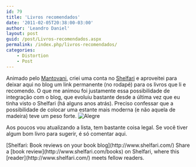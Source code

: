 ```yaml
---
id: 79
title: 'Livros recomendados'
date: '2011-02-05T20:38:00-03:00'
author: 'Leandro Daniel'
layout: post
guid: /post/Livros-recomendados.aspx
permalink: /index.php/livros-recomendados/
categories:
    - Distortion
    - Post
---
```


Animado pelo [Mantovani](http://system.mantov.net/), criei uma conta no [Shelfari](http://www.shelfari.com/leandrodaniel) e aproveitei para deixar aqui no blog um link permanente (no rodapé) para os livros que li e recomendo. O que me animou foi justamente essa possibilidade de integração com o blog, que evoluiu bastante desde a última vez que eu tinha visto o Shelfari (há alguns anos atrás). Preciso confessar que a possibilidade de colocar uma estante mais moderna (e não aquela de madeira) teve um peso forte. ![Alegre](http://reverb.leandrodaniel.com/reverbhttp://leandrodaniel.com/pics/wlEmoticon-smile_2.png)

Aos poucos vou atualizando a lista, tem bastante coisa legal. Se você tiver algum bom livro para sugerir, é só comentar aqui.

<div id="ShelfariWidget162978">[Shelfari: Book reviews on your book blog](http://www.shelfari.com/)  
<script language="javascript" src="http://www.shelfari.com/ws/162978/widget.js" type="text/javascript"></script>  
<noscript>Share a [book review](http://www.shelfari.com/books) on Shelfari, where this [reader](http://www.shelfari.com/) meets fellow readers.

</noscript></div>